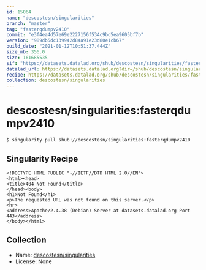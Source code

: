 ```yaml
---
id: 15064
name: "descostesn/singularities"
branch: "master"
tag: "fasterqdumpv2410"
commit: "e3f4ea4d57e69e2227156f534c9bd5ea9605bf7b"
version: "989db5dc139942d84a91e23d80e1cb67"
build_date: "2021-01-12T10:51:37.444Z"
size_mb: 356.0
size: 161685535
sif: "https://datasets.datalad.org/shub/descostesn/singularities/fasterqdumpv2410/2021-01-12-e3f4ea4d-989db5dc/989db5dc139942d84a91e23d80e1cb67.sif"
datalad_url: https://datasets.datalad.org?dir=/shub/descostesn/singularities/fasterqdumpv2410/2021-01-12-e3f4ea4d-989db5dc/
recipe: https://datasets.datalad.org/shub/descostesn/singularities/fasterqdumpv2410/2021-01-12-e3f4ea4d-989db5dc/Singularity
collection: descostesn/singularities
---
```


# descostesn/singularities:fasterqdumpv2410

```bash
$ singularity pull shub://descostesn/singularities:fasterqdumpv2410
```

## Singularity Recipe

```singularity
<!DOCTYPE HTML PUBLIC "-//IETF//DTD HTML 2.0//EN">
<html><head>
<title>404 Not Found</title>
</head><body>
<h1>Not Found</h1>
<p>The requested URL was not found on this server.</p>
<hr>
<address>Apache/2.4.38 (Debian) Server at datasets.datalad.org Port 443</address>
</body></html>
```

## Collection

 - Name: [descostesn/singularities](https://github.com/descostesn/singularities)
 - License: None

